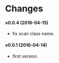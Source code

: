 # Changes

#### v0.0.4 (2016-04-15)

- fix scan class name.

#### v0.0.1 (2016-04-14)

- first version.
